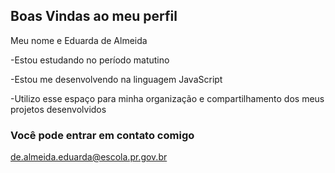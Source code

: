 ## Boas Vindas ao meu perfil 

Meu nome e Eduarda de Almeida 

-Estou estudando no período matutino 

-Estou me desenvolvendo na linguagem JavaScript

-Utilizo esse espaço para minha organização e compartilhamento dos meus projetos desenvolvidos

### Você pode entrar em contato comigo 

de.almeida.eduarda@escola.pr.gov.br


